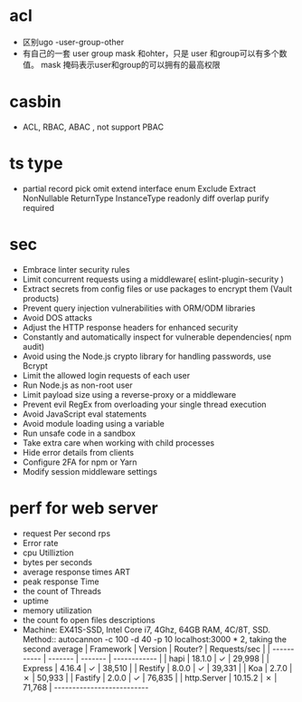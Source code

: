 # acl
 - 区别ugo -user-group-other
 - 有自己的一套 user group mask 和ohter，只是 user 和group可以有多个数值。 mask 掩码表示user和group的可以拥有的最高权限
  
# casbin
- ACL, RBAC, ABAC , not support PBAC

# ts type
- partial record pick omit extend interface enum Exclude Extract NonNullable ReturnType InstanceType readonly diff overlap purify required 

# sec
- Embrace linter security rules
- Limit concurrent requests using a middleware( eslint-plugin-security )
- Extract secrets from config files or use packages to encrypt them (Vault products)
- Prevent query injection vulnerabilities with ORM/ODM libraries
- Avoid DOS attacks 
- Adjust the HTTP response headers for enhanced security
- Constantly and automatically inspect for vulnerable dependencies( npm audit)
- Avoid using the Node.js crypto library for handling passwords, use Bcrypt
- Limit the allowed login requests of each user
- Run Node.js as non-root user
- Limit payload size using a reverse-proxy or a middleware
- Prevent evil RegEx from overloading your single thread execution
- Avoid JavaScript eval statements
- Avoid module loading using a variable
- Run unsafe code in a sandbox
- Take extra care when working with child processes
- Hide error details from clients
- Configure 2FA for npm or Yarn
-  Modify session middleware settings

# perf for web server 
- request Per second rps
- Error rate
- cpu Utilliztion
- bytes per seconds
- average response times ART
- peak response Time
- the count of Threads
- uptime
- memory utilization
- the count fo open files descriptions
-  Machine: EX41S-SSD, Intel Core i7, 4Ghz, 64GB RAM, 4C/8T, SSD. Method:: autocannon -c 100 -d 40 -p 10 localhost:3000 * 2, taking the second average
   | Framework   | Version | Router? | Requests/sec |
   | ----------- | ------- | ------- | ------------ |
   | hapi        | 18.1.0  | ✓       | 29,998       |
   | Express     | 4.16.4  | ✓       | 38,510       |
   | Restify     | 8.0.0   | ✓       | 39,331       |
   | Koa         | 2.7.0   | ✗       | 50,933       |
   | Fastify     | 2.0.0   | ✓       | 76,835       |
   | http.Server | 10.15.2 | ✗       | 71,768       |
        --------------------------

